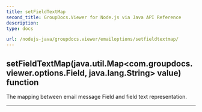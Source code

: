 ```yaml
---
title: setFieldTextMap
second_title: GroupDocs.Viewer for Node.js via Java API Reference
description: 
type: docs

url: /nodejs-java/groupdocs.viewer/emailoptions/setfieldtextmap/
---
```


## setFieldTextMap(java.util.Map<com.groupdocs.viewer.options.Field, java.lang.String> value)  function

 The mapping between email message  Field and field text representation.
 


---


